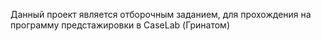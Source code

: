 Данный проект является отборочным заданием, для прохождения на программу предстажировки в CaseLab (Гринатом)
